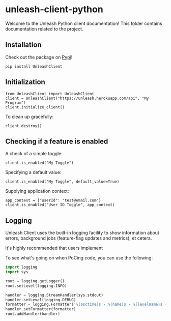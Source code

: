# unleash-client-python

Welcome to the Unleash Python client documentation!  This folder contains documentation related to the project.

## Installation

Check out the package on [Pypi](https://pypi.org/project/UnleashClient/)!

```
pip install UnleashClient
```

## Initialization

```
from UnleashClient import UnleashClient
client = UnleashClient("https://unleash.herokuapp.com/api", "My Program")
client.initialize_client()
```

To clean up gracefully:
```
client.destroy()
```

## Checking if a feature is enabled

A check of a simple toggle:
```
client.is_enabled("My Toggle")
```

Specifying a default value:
```
client.is_enabled("My Toggle", default_value=True)
```

Supplying application context:
```
app_context = {"userId": "test@email.com"}
client.is_enabled("User ID Toggle", app_context)
```

## Logging

Unleash Client uses the built-in logging facility to show information about errors, background jobs (feature-flag updates and metrics), et cetera.

It's highly recommended that users implement

To see what's going on when PoCing code, you can use the following:
```python
import logging
import sys

root = logging.getLogger()
root.setLevel(logging.INFO)

handler = logging.StreamHandler(sys.stdout)
handler.setLevel(logging.DEBUG)
formatter = logging.Formatter('%(asctime)s - %(name)s - %(levelname)s - %(message)s')
handler.setFormatter(formatter)
root.addHandler(handler)

``` 
